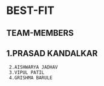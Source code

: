 # BEST-FIT
## TEAM-MEMBERS
##   1.PRASAD KANDALKAR
     2.AISHWARYA JADHAV
     3.VIPUL PATIL
     4.GRISHMA BARULE
     
     
